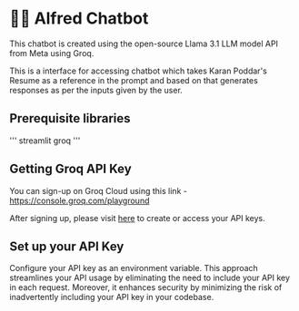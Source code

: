 # 🦙💬 Alfred Chatbot

This chatbot is created using the open-source Llama 3.1 LLM model API from Meta using Groq.

This is a interface for accessing chatbot which takes Karan Poddar's Resume as a reference in the prompt and based on that generates responses as per the inputs given by the user.

## Prerequisite libraries

'''
streamlit
groq
'''

## Getting Groq API Key

You can sign-up on Groq Cloud using this link - https://console.groq.com/playground

After signing up, please visit [here](https://console.groq.com/keys) to create or access your API keys.

## Set up your API Key

Configure your API key as an environment variable. This approach streamlines your API usage by eliminating the need to include your API key in each request. Moreover, it enhances security by minimizing the risk of inadvertently including your API key in your codebase.